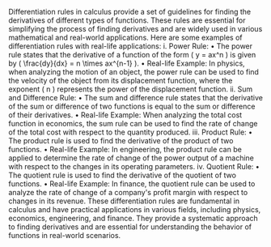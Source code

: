 Differentiation rules in calculus provide a set of guidelines for finding the derivatives of different types of functions. These rules are essential for simplifying the process of finding derivatives and are widely used in various mathematical and real-world applications. Here are some examples of differentiation rules with real-life applications:
i.	Power Rule:
•	The power rule states that the derivative of a function of the form \( y = ax^n \) is given by \( \frac{dy}{dx} = n \times ax^{n-1} \).
•	Real-life Example: In physics, when analyzing the motion of an object, the power rule can be used to find the velocity of the object from its displacement function, where the exponent \( n \) represents the power of the displacement function.
ii.	Sum and Difference Rule:
•	The sum and difference rule states that the derivative of the sum or difference of two functions is equal to the sum or difference of their derivatives.
•	Real-life Example: When analyzing the total cost function in economics, the sum rule can be used to find the rate of change of the total cost with respect to the quantity produced.
iii.	Product Rule:
•	The product rule is used to find the derivative of the product of two functions.
•	Real-life Example: In engineering, the product rule can be applied to determine the rate of change of the power output of a machine with respect to the changes in its operating parameters.
iv.	Quotient Rule:
•	The quotient rule is used to find the derivative of the quotient of two functions.
•	Real-life Example: In finance, the quotient rule can be used to analyze the rate of change of a company's profit margin with respect to changes in its revenue.
These differentiation rules are fundamental in calculus and have practical applications in various fields, including physics, economics, engineering, and finance. They provide a systematic approach to finding derivatives and are essential for understanding the behavior of functions in real-world scenarios.
